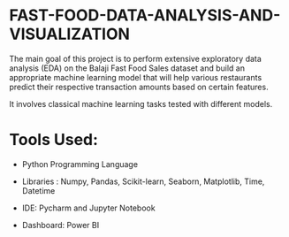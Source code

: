 # FAST-FOOD-DATA-ANALYSIS-AND-VISUALIZATION

The main goal of this project is to perform extensive exploratory data analysis (EDA) on the Balaji Fast Food Sales dataset and build an appropriate machine learning model that will help various restaurants predict their respective transaction amounts based on certain features.

It involves classical machine learning tasks tested with different models.

# Tools Used:
* Python Programming Language

* Libraries : Numpy, Pandas, Scikit-learn, Seaborn, Matplotlib, Time, Datetime

* IDE: Pycharm and Jupyter Notebook

* Dashboard: Power BI


